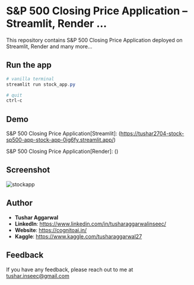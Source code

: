 # S&P 500 Closing Price Application – Streamlit, Render ...

This repository contains  S&P 500 Closing Price Application deployed on Streamlit, Render and many more...

## Run the app
```Powershell
# vanilla terminal
streamlit run stock_app.py

# quit
ctrl-c
```

## Demo
S&P 500 Closing Price Application[Streamlit]: (https://tushar2704-stock-sp500-app-stock-app-0ig6fy.streamlit.app/)

S&P 500 Closing Price Application[Render]: ()

## Screenshot
![stockapp](https://user-images.githubusercontent.com/66141195/234348776-fcecdffd-f0a8-48d6-b60d-c132bc120afb.png)






## Author

- <b>Tushar Aggarwal</b>
- <b>LinkedIn</b>: https://www.linkedin.com/in/tusharaggarwalinseec/
- <b>Website</b>: https://cognitoai.in/
- <b>Kaggle</b>: https://www.kaggle.com/tusharaggarwal27



## Feedback

If you have any feedback, please reach out to me at tushar.inseec@gmail.com
